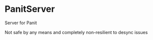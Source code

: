 # PanitServer
Server for Panit

Not safe by any means and completely non-resilient to desync issues
